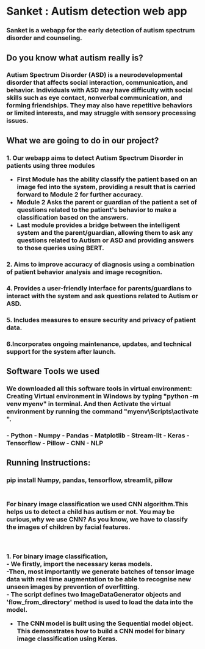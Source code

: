 # Sanket : Autism detection web app
<h3> Sanket is a webapp for the early detection of autism spectrum disorder and counseling.
</h3>

<h2>Do you know what autism really is?</h2>
<h3>
Autism Spectrum Disorder (ASD) is a neurodevelopmental disorder that affects social interaction, communication, and behavior. Individuals with ASD may have difficulty with social skills such as eye contact, nonverbal communication, and forming friendships. They may also have repetitive behaviors or limited interests, and may struggle with sensory processing issues.</h3>

<h2>What we are going to do in our project?</h2>
<h3>1. Our webapp aims to detect Autism Spectrum Disorder in patients using three modules

- First Module has the ability classify the patient based on an image fed into the system, providing a result that is carried forward to Module 2 for further accuracy.
- Module 2 Asks the parent or guardian of the patient a set of questions related to the patient's behavior to make a classification based on the answers.
- Last module provides a bridge between the intelligent system and the parent/guardian, allowing them to ask any questions related to Autism or ASD and providing answers to those queries using BERT.

</h3>
<h3>2. Aims to improve accuracy of diagnosis using a combination of patient behavior analysis and image recognition.
</h3>
<h3>
4. Provides a user-friendly interface for parents/guardians to interact with the system and ask questions related to Autism or ASD.
</h3>
<h3>
5. Includes measures to ensure security and privacy of patient data.
</h3>
<h3>
6.Incorporates ongoing maintenance, updates, and technical support for the system after launch.</h3>

<h2>Software Tools we used</h2>
<h3>We downloaded all this software tools in virtual environment:
Creating Virtual environment in Windows by typing "python -m venv myenv" in terminal. 
And then Activate the virtual environment by running the command "myenv\Scripts\activate
".


</h3>

<h3>
- Python
- Numpy
- Pandas
- Matplotlib
- Stream-lit
- Keras
- Tensorflow
- Pillow
- CNN
- NLP
</h3>

<h2>Running Instructions:</h2>
<h3> pip install Numpy, pandas, tensorflow, streamlit, pillow </h3>
<h3></br>
For binary image classification we used CNN algorithm.This helps us to detect a child has autism or not. You may be curious,why we use CNN?
As you know, we have to classify the images of children by facial features.
</h3></br>
 <h3>
1. For binary image classification, </br>
- We firstly, import the necessary keras models.</br>
-Then, most importantly we generate batches of tensor image data with real time augmentation to be able to recognise new unseen images by prevention of overfitting.</br>
- The script defines two ImageDataGenerator objects and 'flow_from_directory' method is used to load the data into the model.</br>

- The CNN model is built using the Sequential model object. This demonstrates how to build a CNN model for binary image classification using Keras.</br>

</h3>
